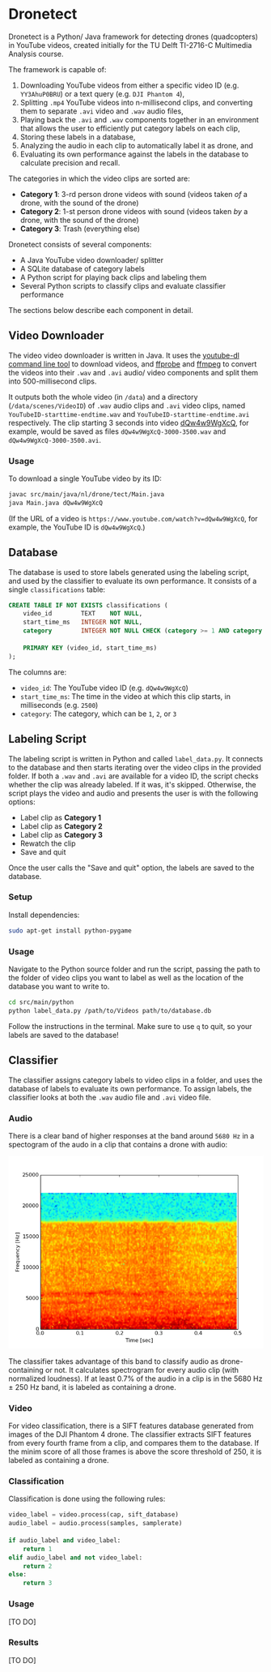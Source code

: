 # Dronetect

Dronetect is a Python/ Java framework for detecting drones (quadcopters) in YouTube videos, created initially for the TU Delft TI-2716-C Multimedia Analysis course. 

The framework is capable of:

1) Downloading YouTube videos from either a specific video ID (e.g. `YY3AhuP0BRU`) or a text query (e.g. `DJI Phantom 4`),
1) Splitting `.mp4` YouTube videos into n-millisecond clips, and converting them to separate `.avi` video and `.wav` audio files,
1) Playing back the `.avi` and `.wav` components together in an environment that allows the user to efficiently put category labels on each clip,
1) Storing these labels in a database,
1) Analyzing the audio in each clip to automatically label it as drone, and
1) Evaluating its own performance against the labels in the database to calculate precision and recall.

The categories in which the video clips are sorted are:

* **Category 1**: 3-rd person drone videos with sound (videos taken _of_ a drone, with the sound of the drone)
* **Category 2**: 1-st person drone videos with sound (videos taken _by_ a drone, with the sound of the drone)
* **Category 3**: Trash (everything else)

Dronetect consists of several components:

* A Java YouTube video downloader/ splitter
* A SQLite database of category labels
* A Python script for playing back clips and labeling them
* Several Python scripts to classify clips and evaluate classifier performance

The sections below describe each component in detail.

## Video Downloader

The video video downloader is written in Java. It uses the [youtube-dl command line tool](https://rg3.github.io/youtube-dl/) to download videos, and [ffprobe](https://ffmpeg.org/ffprobe.html) and [ffmpeg](https://ffmpeg.org/) to convert the videos into their `.wav` and `.avi` audio/ video components and split them into 500-millisecond clips.

It outputs both the whole video (in `/data`) and a directory (`/data/scenes/VideoID`) of `.wav` audio clips and `.avi` video clips, named `YouTubeID-starttime-endtime.wav` and `YouTubeID-starttime-endtime.avi` respectively. The clip starting 3 seconds into video [dQw4w9WgXcQ](https://www.youtube.com/watch?v=dQw4w9WgXcQ), for example, would be saved as files `dQw4w9WgXcQ-3000-3500.wav` and `dQw4w9WgXcQ-3000-3500.avi`.

### Usage

To download a single YouTube video by its ID:

```bash
javac src/main/java/nl/drone/tect/Main.java
java Main.java dQw4w9WgXcQ
```

(If the URL of a video is `https://www.youtube.com/watch?v=dQw4w9WgXcQ`, for example, the YouTube ID is `dQw4w9WgXcQ`.)

## Database

The database is used to store labels generated using the labeling script, and used by the classifier to evaluate its own performance. It consists of a single `classifications` table:

```sql
CREATE TABLE IF NOT EXISTS classifications (
    video_id        TEXT    NOT NULL,
    start_time_ms   INTEGER NOT NULL,
    category        INTEGER NOT NULL CHECK (category >= 1 AND category <= 3),

    PRIMARY KEY (video_id, start_time_ms)
);
```

The columns are:
* `video_id`: The YouTube video ID (e.g. `dQw4w9WgXcQ`)
* `start_time_ms`: The time in the video at which this clip starts, in milliseconds (e.g. `2500`)
* `category`: The category, which can be `1`, `2`, or `3`

## Labeling Script

The labeling script is written in Python and called `label_data.py`. It connects to the database and then starts iterating over the video clips in the provided folder. If both a `.wav` and `.avi` are available for a video ID, the script checks whether the clip was already labeled. If it was, it's skipped. Otherwise, the script plays the video and audio and presents the user is with the following options:

* Label clip as **Category 1**
* Label clip as **Category 2**
* Label clip as **Category 3**
* Rewatch the clip
* Save and quit

Once the user calls the "Save and quit" option, the labels are saved to the database.

### Setup

Install dependencies:

```bash
sudo apt-get install python-pygame
```
### Usage

Navigate to the Python source folder and run the script, passing the path to the folder of video clips you want to label as well as the location of the database you want to write to.

```bash
cd src/main/python
python label_data.py /path/to/Videos path/to/database.db
```

Follow the instructions in the terminal. Make sure to use `q` to quit, so your labels are saved to the database!

## Classifier

The classifier assigns category labels to video clips in a folder, and uses the database of labels to evaluate its own performance. To assign labels, the classifier looks at both the `.wav` audio file and `.avi` video file.

### Audio

There is a clear band of higher responses at the band around `5680 Hz` in a spectogram of the audo in a clip that contains a drone with audio:

![Drone spectogram](https://raw.githubusercontent.com/ThomasKluiters/dronetect/readme/images/drone%20spectogram.png)

The classifier takes advantage of this band to classify audio as drone-containing or not. It calculates spectrogram for every audio clip (with normalized loudness). If at least 0.7% of the audio in a clip is in the 5680 Hz ± 250 Hz band, it is labeled as containing a drone.

### Video

For video classification, there is a SIFT features database generated from images of the DJI Phantom 4 drone. The classifier extracts SIFT features from every fourth frame from a clip, and compares them to the database. If the minim score of all those frames is above the score threshold of 250, it is labeled as containing a drone.

### Classification

Classification is done using the following rules:

```python
video_label = video.process(cap, sift_database)
audio_label = audio.process(samples, samplerate)

if audio_label and video_label:
    return 1
elif audio_label and not video_label:
    return 2
else:
    return 3
```

### Usage

[TO DO]

### Results

[TO DO]
